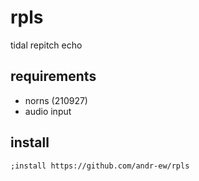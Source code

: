 # rpls
tidal repitch echo

## requirements
- norns (210927)
- audio input

## install
`;install https://github.com/andr-ew/rpls`
